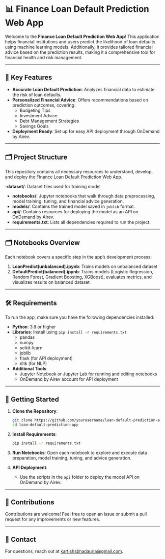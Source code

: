 # 📊 Finance Loan Default Prediction Web App

Welcome to the **Finance Loan Default Prediction Web App**! This application helps financial institutions and users predict the likelihood of loan defaults using machine learning models. Additionally, it provides tailored financial advice based on the prediction results, making it a comprehensive tool for financial health and risk management.

---

## 🌟 Key Features

- **Accurate Loan Default Prediction**: Analyzes financial data to estimate the risk of loan defaults.
- **Personalized Financial Advice**: Offers recommendations based on prediction outcomes, covering:
  - Budgeting Tips
  - Investment Advice
  - Debt Management Strategies
  - Savings Goals
- **Deployment Ready**: Set up for easy API deployment through OnDemand by Airev.

---

## 🗂️ Project Structure

This repository contains all necessary resources to understand, develop, and deploy the Finance Loan Default Prediction Web App.

-**dataset/**: Dataset files used for training model
- **notebooks/**: Jupyter notebooks that walk through data preprocessing, model training, tuning, and financial advice generation.
- **models/**: Contains the trained model saved in `joblib` format.
- **api/**: Contains resources for deploying the model as an API on OnDemand by Airev.
- **requirements.txt**: Lists all dependencies required to run the project.

---

## 🗂️ Notebooks Overview

Each notebook covers a specific step in the app’s development process:

1. **LoanPredict(unbalanced).ipynb**: Trains models on unbalanced dataset
2. **DefaultPredict(balanced).ipynb**: Trains models (Logistic Regression, Random Forest, Gradient Boosting, XGBoost), evaluates metrics, and visualizes results on balanced dataset.

---

## 🛠️ Requirements

To run the app, make sure you have the following dependencies installed:

- **Python**: 3.8 or higher
- **Libraries**: Install using `pip install -r requirements.txt`
  - pandas
  - numpy
  - scikit-learn
  - joblib
  - flask (for API deployment)
  - nltk (for NLP)
- **Additional Tools**:
  - Jupyter Notebook or Jupyter Lab for running and editing notebooks
  - OnDemand by Airev account for API deployment

---

## 🚀 Getting Started

1. **Clone the Repository**:
   ```bash
   git clone https://github.com/yourusername/loan-default-prediction-app.git
   cd loan-default-prediction-app
   ```

2. **Install Requirements**:
   ```bash
   pip install -r requirements.txt
   ```

3. **Run Notebooks**: Open each notebook to explore and execute data preparation, model training, tuning, and advice generation.

4. **API Deployment**:
   - Use the scripts in the `api` folder to deploy the model API on OnDemand by Airev.

---

## 💬 Contributions

Contributions are welcome! Feel free to open an issue or submit a pull request for any improvements or new features.

---

## 📧 Contact

For questions, reach out at [kartishsbhadauria@gmail.com](mailto:kartishsbhadauria@gmail.com).
